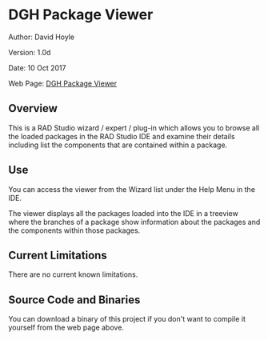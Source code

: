 # DGH Package Viewer

Author:   David Hoyle

Version:  1.0d

Date:     10 Oct 2017

Web Page: [DGH Package Viewer](http://www.davidghoyle.co.uk/WordPress/?page_id=1299)

## Overview

This is a RAD Studio wizard / expert / plug-in which allows you to browse all the loaded packages in the RAD Studio IDE and examine their details including list the components that are contained within a package.

## Use

You can access the viewer from the Wizard list under the Help Menu in the IDE.

The viewer displays all the packages loaded into the IDE in a treeview where the branches of a package show information about the packages and the components within those packages.

## Current Limitations

There are no current known limitations.

## Source Code and Binaries

You can download a binary of this project if you don't want to compile it yourself from the web page above.
